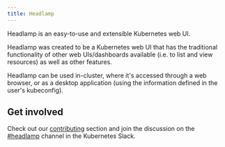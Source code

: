 ```yaml
---
title: Headlamp
---
```


Headlamp is an easy-to-use and extensible Kubernetes web UI.

Headlamp was created to be a Kubernetes web UI that has the traditional functionality of other
web UIs/dashboards available (i.e. to list and view resources) as well as other features.

Headlamp can be used in-cluster, where it's accessed through a web browser,
or as a desktop application (using the information defined in the user's
kubeconfig).

## Get involved

Check out our [contributing](./contributing.md) section and join the
discussion on the
[#headlamp](https://kubernetes.slack.com/messages/headlamp) channel
in the Kubernetes Slack.
